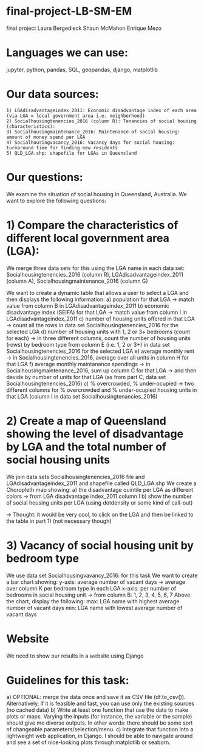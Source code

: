 # final-project-LB-SM-EM
final project Laura Bergedieck Shaun McMahon Enrique Mezo

# Languages we can use:
  jupyter, python, pandas, SQL,
  geopandas, django, matplotlib 

# Our data sources:
    1) LGAdisadvantageindex_2011: Economic disadvantage index of each area (via LGA = local government area i.e. neighborhood)
    2) Socialhousingtenencies_2016 (column R): Tenancies of social housing (characteristics):
    3) Socialhousingmaintenance_2016: Maintenance of social housing: amount of money spend per LGA
    4) Socialhousingvacancy_2016: Vacancy days for social housing: turnaround time for finding new residents
    5) QLD_LGA.shp: shapefile for LGAs in Queensland

# Our questions:
  We examine the situation of social housing in Queensland, Australia. We want to explore the following questions:

#  1) Compare the characteristics of different local government area (LGA):
  We merge three data sets for this using the LGA name in each data set: Socialhousingtenencies_2016 (column R), LGAdisadvantageindex_2011 (column A), Socialhousingmaintenance_2016 (column G)

  We want to create a dynamic table that allows a user to select a LGA and then displays the following information:
  a) population for that LGA
    -> match value from column B in LGAdisadvantageindex_2011
  b) economic disadvantage index (SEIFA) for that LGA
    -> match value from column I in LGAdisadvantageindex_2011
  c) number of housing units offered in that LGA
    -> count all the rows in data set Socialhousingtenencies_2016 for the selected LGA
  d) number of housing units with 1, 2 or 3+ bedrooms (count for each)
    -> in three different columns, count the number of housing units (rows) by bedroom type from column E (i.e. 1, 2 or 3+) in data set Socialhousingtenencies_2016 for the selected LGA
  e) average monthly rent
    -> in Socialhousingtenencies_2016, average over all units in column H for that LGA
  f) average monthly maintanance spendings
    -> in Socialhousingmaintenance_2016, sum up column C for that LGA
    -> and then devide by number of units for that LGA (as from part C, data set Socialhousingtenencies_2016)
  c) % overcrowded, % under-ocupied
    -> two different columns for % overcrowded and % under-ocupied housing units in that LGA (column I in data set Socialhousingtenancies_2016)

# 2) Create a map of Queensland showing the level of disadvantage by LGA and the total number of social housing units
  We join data sets Socialhousingtenencies_2016 file and LGAdisadvantageindex_2011 and shapefile called QLD_LGA.shp
  We create a Choropleth map showing:
  a) the disadvantage quintile per LGA as different colors
    -> from LGA disadvantage index_2011 column I
  b) show the number of social housing units per LGA (using dotdensity or some kind of call-out)

  -> Thought: it would be very cool, to click on the LGA and then be linked to the table in part 1) (not necessary though)

# 3) Vacancy of social housing unit by bedroom type
  We use data set Socialhousingvavancy_2016:  for this task
  We want to create a bar chart showing:
    y-axis: average number of vacant days
      -> average over column K per bedroom type in each LGA
    x-axis: per number of bedrooms in social housing unit
      -> from column B: 1, 2, 3, 4, 5, 6, 7
  Above the chart, display the following:
    max: LGA name with highest average number of vacant days
    min: LGA name with lowest average number of vacant days

# Website
We need to show our results in a website using Django


# Guidelines for this task:
  a) OPTIONAL: merge the data once and save it as CSV file (df.to_csv()).
      Alternatively, if it is feasible and fast, you can use only the existing sources (no cached data)
  b) Write at least one function that use the data to make plots or maps. Varying the inputs (for instance, the variable or the sample) should give me diverse outputs. In other words: there should be some sort of changeable parameters/selection/menu.
  c) Integrate that function into a lightweight web application, in Django. I should be able to navigate around and see a set of nice-looking plots through matplotlib or seaborn.
